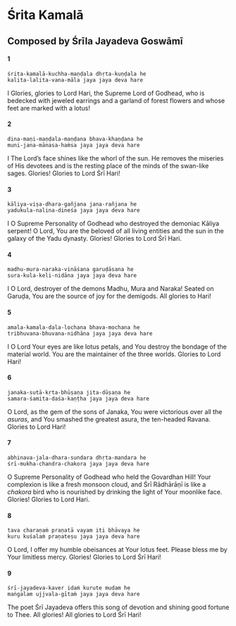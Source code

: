 # Śrita Kamalā

## Composed by Śrīla Jayadeva Goswāmī

#### 1

    śrita-kamalā-kuchha-maṇḍala dhṛta-kuṇḍala he
    kalita-lalita-vana-māla jaya jaya deva hare

I Glories, glories to Lord Hari, the Supreme Lord of Godhead, who is bedecked with jeweled earrings and a garland of forest flowers and whose feet are marked with a lotus!

#### 2

    dina-maṇi-maṇḍala-maṇḍana bhava-khaṇḍana he
    muni-jana-mānasa-haṁsa jaya jaya deva hare

I The Lord’s face shines like the whorl of the sun. He removes the miseries of His devotees and is the resting place of the minds of the swan-like sages. Glories! Glories to Lord Śrī Hari!

#### 3

    kāliya-viṣa-dhara-gañjana jana-rañjana he
    yadukula-nalina-dineśa jaya jaya deva hare

I O Supreme Personality of Godhead who destroyed the demoniac Kāliya serpent! O Lord, You are the beloved of all living entities and the sun in the galaxy of the Yadu dynasty. Glories! Glories to Lord Śrī Hari.

#### 4

    madhu-mura-naraka-vināśana garuḍāsana he
    sura-kula-keli-nidāna jaya jaya deva hare

I O Lord, destroyer of the demons Madhu, Mura and Naraka! Seated on Garuḍa, You are the source of joy for the demigods. All glories to Hari!

#### 5

    amala-kamala-dala-lochana bhava-mochana he
    tribhuvana-bhuvana-nidhāna jaya jaya deva hare

I O Lord Your eyes are like lotus petals, and You destroy the bondage of the material world. You are the maintainer of the three worlds. Glories to Lord Hari!

#### 6

    janaka-sutā-kṛta-bhūṣaṇa jita-dūṣaṇa he
    samara-śamita-daśa-kaṇṭha jaya jaya deva hare

O Lord, as the gem of the sons of Janaka, You were victorious over all the *asuras*, and You smashed the greatest asura, the ten-headed Ravana. Glories to Lord Hari!

#### 7

    abhinava-jala-dhara-sundara dhṛta-mandara he
    śrī-mukha-chandra-chakora jaya jaya deva hare

O Supreme Personality of Godhead who held the Govardhan Hill! Your complexion is like a fresh monsoon cloud, and Śrī Rādhārāṇī is like a *chakora* bird who is nourished by drinking the light of Your moonlike face. Glories! Glories to Lord Hari.

#### 8

    tava charaṇaṁ praṇatā vayam iti bhāvaya he
    kuru kuśalaṁ praṇateṣu jaya jaya deva hare

O Lord, I offer my humble obeisances at Your lotus feet. Please bless me by Your limitless mercy. Glories! Glories to Lord Śrī Hari!

#### 9

    śrī-jayadeva-kaver idaṁ kurute mudam he
    maṅgalam ujjvala-gītaṁ jaya jaya deva hare

The poet Śrī Jayadeva offers this song of devotion and shining good fortune to Thee. All glories! All glories to Lord Śrī Hari!


